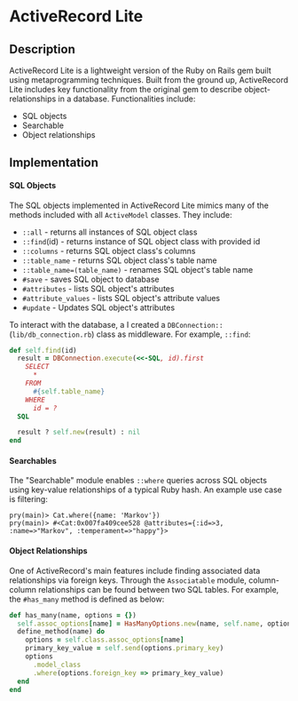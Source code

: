 # ActiveRecord Lite

## Description


ActiveRecord Lite is a lightweight version of the Ruby on Rails gem built using metaprogramming techniques. Built from the ground up, ActiveRecord Lite includes key functionality from the original gem to describe object-relationships in a database. Functionalities include:

- SQL objects
- Searchable
- Object relationships

## Implementation

#### SQL Objects

The SQL objects implemented in ActiveRecord Lite mimics many of the methods included with all `ActiveModel` classes. They include:
- `::all` - returns all instances of SQL object class
- `::find`(id) - returns instance of SQL object class with provided id
- `::columns` - returns SQL object class's columns
- `::table_name` - returns SQL object class's table name
- `::table_name=(table_name)` - renames SQL object's table name
- `#save` - saves SQL object to database
- `#attributes` - lists SQL object's attributes
- `#attribute_values` - lists SQL object's attribute values
- `#update` - Updates SQL object's attributes

To interact with the database, a I created a `DBConnection::` (`lib/db_connection.rb`) class as middleware. For example, `::find`:
```ruby
def self.find(id)
  result = DBConnection.execute(<<-SQL, id).first
    SELECT
      *
    FROM
      #{self.table_name}
    WHERE
      id = ?
  SQL

  result ? self.new(result) : nil
end
```

#### Searchables
The "Searchable" module enables `::where` queries across SQL objects using key-value relationships of a typical Ruby hash. An example use case is filtering:
```
pry(main)> Cat.where({name: 'Markov'})
pry(main)> #<Cat:0x007fa409cee528 @attributes={:id=>3, :name=>"Markov", :temperament=>"happy"}>
```

#### Object Relationships
One of ActiveRecord's main features include finding associated data relationships via foreign keys. Through the `Associatable` module, column-column relationships can be found between two SQL tables. For example, the `#has_many` method is defined as below:
```ruby
def has_many(name, options = {})
  self.assoc_options[name] = HasManyOptions.new(name, self.name, options)
  define_method(name) do
    options = self.class.assoc_options[name]
    primary_key_value = self.send(options.primary_key)
    options
      .model_class
      .where(options.foreign_key => primary_key_value)
  end
end
```
